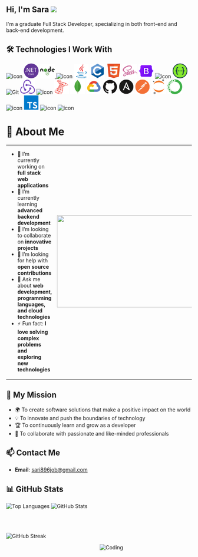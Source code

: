 
<h2>Hi, I'm Sara <img src="https://raw.githubusercontent.com/MartinHeinz/MartinHeinz/master/wave.gif" width="30px"></h2>
I'm a graduate Full Stack Developer, specializing in both front-end and back-end development.
<h2>🛠️ Technologies I Work With</h2> 
<p align="left">
 <img src="https://techstack-generator.vercel.app/csharp-icon.svg" alt="icon" width="55" height="55" buttom="10px" />  <a href="https://dotnet.microsoft.com/"><img src="https://raw.githubusercontent.com/devicons/devicon/master/icons/dotnetcore/dotnetcore-original.svg" alt=".NET Core" width="40" height="40"/></a>
<a href="https://nodejs.org" target="_blank" rel="noreferrer"> <img src="https://raw.githubusercontent.com/devicons/devicon/master/icons/nodejs/nodejs-original-wordmark.svg" alt="nodejs" width="40" height="40"/> </a>
        <img src="https://techstack-generator.vercel.app/python-icon.svg" alt="icon" width="55" height="55" />
  <a href="https://www.java.com/"><img src="https://raw.githubusercontent.com/devicons/devicon/master/icons/java/java-original.svg" alt="Java" width="40" height="40"/></a>
  <a href="https://en.wikipedia.org/wiki/C_(programming_language)"><img src="https://raw.githubusercontent.com/devicons/devicon/master/icons/c/c-original.svg" alt="C" width="40" height="40"/></a>
  <a href="https://developer.mozilla.org/en-US/docs/Web/HTML"><img src="https://raw.githubusercontent.com/devicons/devicon/master/icons/html5/html5-original.svg" alt="HTML5" width="40" height="40"/></a>
  <a href="https://sass-lang.com/"><img src="https://raw.githubusercontent.com/devicons/devicon/master/icons/sass/sass-original.svg" alt="SCSS" width="40" height="40"/></a>
  <a href="https://getbootstrap.com/"><img src="https://raw.githubusercontent.com/devicons/devicon/master/icons/bootstrap/bootstrap-original.svg" alt="Bootstrap" width="40" height="40"/></a>
 <img src="https://techstack-generator.vercel.app/react-icon.svg" alt="icon" width="65" height="65" />
  <a href="https://swagger.io/specification/"><img src="https://raw.githubusercontent.com/devicons/devicon/master/icons/swagger/swagger-original.svg" alt="Web API" width="40" height="40"/></a>
 <img src="https://skillicons.dev/icons?i=dotnet" width="48" height="48" alt="Git" />  <a href="https://redux.js.org/"><img src="https://raw.githubusercontent.com/devicons/devicon/master/icons/redux/redux-original.svg" alt="React Redux" width="40" height="40"/></a>
<img src="https://techstack-generator.vercel.app/docker-icon.svg" alt="icon" width="55" height="55" />  <a href="https://www.microsoft.com/en-us/sql-server/sql-server-downloads"><img src="https://raw.githubusercontent.com/devicons/devicon/master/icons/microsoftsqlserver/microsoftsqlserver-plain.svg" alt="SQL Server" width="40" height="40"/></a>
  <a href="https://www.mongodb.com/"><img src="https://raw.githubusercontent.com/devicons/devicon/master/icons/mongodb/mongodb-original.svg" alt="MongoDB" width="40" height="40"/></a>
  <a href="https://cloud.google.com/"><img src="https://raw.githubusercontent.com/devicons/devicon/master/icons/googlecloud/googlecloud-original.svg" alt="GCP" width="40" height="40"/></a>
  <a href="https://github.com/"><img src="https://raw.githubusercontent.com/devicons/devicon/master/icons/github/github-original.svg" alt="GitHub" width="40" height="40"/></a>
  <a href="https://www.ansible.com/"><img src="https://raw.githubusercontent.com/devicons/devicon/master/icons/ansible/ansible-original.svg" alt="Ansible" width="40" height="40"/></a>
  <a href="לינק לפוסטמן"><img src="https://raw.githubusercontent.com/devicons/devicon/master/icons/postman/postman-original.svg" alt="Postman" width="40" height="40"/></a>
<a href="https://jupyter.org/"><img src="https://raw.githubusercontent.com/devicons/devicon/master/icons/jupyter/jupyter-original.svg" alt="Jupyter" width="40" height="40"/></a>
<a href="https://www.anaconda.com/"><img src="https://raw.githubusercontent.com/devicons/devicon/master/icons/anaconda/anaconda-original.svg" alt="Anaconda" width="40" height="40"/></a>
 <img src="https://techstack-generator.vercel.app/js-icon.svg" alt="icon" width="55" height="55" />  <a href="https://www.typescriptlang.org/"><img src="https://raw.githubusercontent.com/devicons/devicon/master/icons/typescript/typescript-original.svg" alt="TypeScript" width="40" height="40"/></a>
 <img src="https://techstack-generator.vercel.app/mysql-icon.svg" alt="icon" width="65" height="65" />
         <img src="https://techstack-generator.vercel.app/cpp-icon.svg" alt="icon" width="65" height="65" />

</p>

# 💼 About Me
<table>
  <tr>
    <td>
      <ul>
        <li>🔭 I’m currently working on <strong>full stack web applications</strong></li>
        <li>🌱 I’m currently learning <strong>advanced backend development</strong></li>
        <li>👯 I’m looking to collaborate on <strong>innovative projects</strong></li>
        <li>🤔 I’m looking for help with <strong>open source contributions</strong></li>
        <li>💬 Ask me about <strong>web development, programming languages, and cloud technologies</strong></li>
        <li>⚡ Fun fact: <strong>I love solving complex problems and exploring new technologies</strong></li>
      </ul>
    </td>
    <td>
      <img src="https://images.squarespace-cdn.com/content/v1/5769fc401b631bab1addb2ab/1541580611624-TE64QGKRJG8SWAIUS7NS/ke17ZwdGBToddI8pDm48kPoswlzjSVMM-SxOp7CV59BZw-zPPgdn4jUwVcJE1ZvWQUxwkmyExglNqGp0IvTJZamWLI2zvYWH8K3-s_4yszcp2ryTI0HqTOaaUohrI8PI6FXy8c9PWtBlqAVlUS5izpdcIXDZqDYvprRqZ29Pw0o/coding-freak.gif" height="250" width="380" />
    </td>
  </tr>
</table>


## 🚀 My Mission
- 🌍 To create software solutions that make a positive impact on the world
- 💡 To innovate and push the boundaries of technology
- 🏆 To continuously learn and grow as a developer
- 🤝 To collaborate with passionate and like-minded professionals

## 📫 Contact Me
- **Email**: sari896job@gmail.com
## 📊 GitHub Stats
<p >
 <img src="https://github-readme-stats.vercel.app/api/top-langs/?username=sari727896&layout=compact&langs_count=8&theme=radical" alt="Top Languages" style="margin-right🕠px" />
 <img src="https://github-readme-stats.vercel.app/api?username=sari727896&show_icons=true&theme=radical" alt="GitHub Stats" style="margin-bottom: 50px;"   />
</p>
<p >
  <img src="https://github-readme-streak-stats.herokuapp.com/?user=sari727896&theme=radical" alt="GitHub Streak" />
</p>
<p>
<img align="right" alt="Coding" width="250" src="https://media.giphy.com/media/qgQUggAC3Pfv687qPC/giphy.gif">
</p>








 

 





 



































<!---
Sari727896/Sari727896 is a ✨ special ✨ repository because its `README.md` (this file) appears on your GitHub profile.
You can click the Preview link to take a look at your changes.
--->
